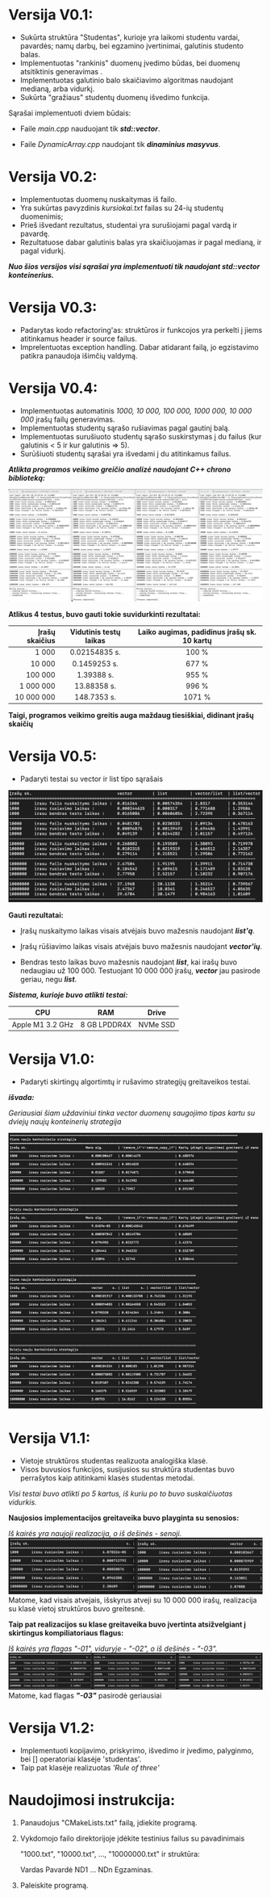 # Versija V0.1:
*  Sukūrta struktūra "Studentas", kurioje yra laikomi studentu vardai, pavardės; namų darbų, bei egzamino įvertinimai, galutinis studento balas.
*  Implementuotas "rankinis" duomenų įvedimo būdas, bei duomenų atsitiktinis generavimas .
*  Implementuotas galutinio balo skaičiavimo algoritmas naudojant medianą, arba vidurkį.
*  Sukūrta "gražiaus" studentų duomenų išvedimo funkcija.

Sąrašai implementuoti dviem būdais:

* Faile *main.cpp* nauduojant tik ***std::vector***.

* Faile *DynamicArray.cpp* naudojant tik ***dinaminius masyvus***.

# Versija V0.2:

* Implementuotas duomenų nuskaitymas iš failo.
* Yra sukūrtas pavyzdinis *kursiokai.txt* failas su 24-ių studentų duomenimis;
* Prieš išvedant rezultatus, studentai yra surušiojami pagal vardą ir pavardę.
* Rezultatuose dabar galutinis balas yra skaičiuojamas ir pagal medianą, ir pagal vidurkį.

***Nuo šios versijos visi sąrašai yra implementuoti tik naudojant std::vector konteinerius.***

# Versija V0.3:

* Padarytas kodo refactoring'as: struktūros ir funkcojos yra perkelti į jiems atitinkamus header ir source failus.
* Imprelentuotas exception handling. Dabar atidarant failą, jo egzistavimo patikra panaudoja išimčių valdymą.

# Versija V0.4:

* Implementuotas automatinis *1000, 10 000, 100 000, 1000 000, 10 000 000* įrašų failų generavimas.
* Implementuotas studentų sąrašo rušiavimas pagal gautinį balą.
* Implementuotas surušiuoto studentų sąrašo suskirstymas į du failus (kur galutinis < 5 ir kur galutinis => 5).
* Surūšiuoti studentų sąrašai yra išvedami į du atitinkamus failus.

***Atlikta programos veikimo greičio analizė naudojant C++ chrono biblioteką:***

![alt text](https://github.com/zizkinz/OP1Task/blob/af17400fa26c2ed5fd80eb4dfbbf3122941e9e6d/tests.png?raw=true)

**Atlikus 4 testus, buvo gauti tokie suvidurkinti rezultatai:**


|Įrašų skaičius|Vidutinis testų laikas|Laiko augimas, padidinus įrašų sk. 10 kartų|
|---:|:---:|:---:|
|1 000|0.02154835 s.|100 %|
|10 000|0.1459253 s.|677 %|
|100 000|1.39388 s.|955 %|
|1 000 000|13.88358 s.|996 %|
|10 000 000|148.7353 s.|1071 %|

**Taigi, programos veikimo greitis auga maždaug tiesiškiai, didinant įrašų skaičių**

# Versija V0.5:

* Padaryti testai su vector ir list tipo sąrašais

![alt text](https://github.com/zizkinz/OP1Task/blob/af17400fa26c2ed5fd80eb4dfbbf3122941e9e6d/test2.png?raw=true)

**Gauti rezultatai:**





* Įrašų nuskaitymo laikas visais atvėjais buvo mažesnis naudojant _**list'ą**_.

* Įrašų rūšiavimo laikas visais atvėjais buvo mažesnis naudojant _**vector'ių**_.

* Bendras testo laikas buvo mažesnis naudojant _**list**_, kai irašų buvo nedaugiau už 100 000. 
Testuojant 10 000 000 įrašų,  _**vector**_ jau pasirode geriau, negu _**list**_.

***Sistema, kurioje buvo atlikti testai:***


|CPU|RAM|Drive|
|---|---|---|
|Apple M1 3.2 GHz|8 GB LPDDR4X|NVMe SSD|


# Versija V1.0:

* Padaryti skirtingų algortimtų ir rušavimo strategijų greitaveikos testai.

***išvada:***

*Geriausiai šiam uždaviniui tinka vector duomenų saugojimo tipas kartu su dviejų naujų konteinerių strategija*


![alt text](https://github.com/zizkinz/OP1Task/blob/14ec3eb0cf18ae58f65eca4dac7e646d40fa412f/test3.png?raw=true)

# Versija V1.1:

* Vietoje struktūros studentas realizuota analogiška klasė.
* Visos buvusios funkcijos, susijusios su struktūra studentas buvo perrašytos kaip atitinkami klasės studentas metodai.

_Visi testai buvo atlikti po 5 kartus, iš kuriu po to buvo suskaičiuotas vidurkis._

**Naujosios implementacijos greitaveika buvo playginta su senosios:**

*Iš kairės yra naujoji realizacija, o iš dešinės - senoji.*
![alt text](https://github.com/zizkinz/OP2Task/blob/8d8c083a6037781de05a65da42becef3114ebcd1/test4-1.png?raw=true)
Matome, kad visais atvejais, išskyrus atveji su 10 000 000 irašų, realizacija su klasė vietoj struktūros buvo greitesnė.


**Taip pat realizacijos su klase greitaveika buvo įvertinta atsižvelgiant į skirtingus kompiliatoriaus flagus:**

*Iš kairės yra flagas "-01", viduryje - "-02", o iš dešinės - "-03".*
![alt text](https://github.com/zizkinz/OP2Task/blob/8d8c083a6037781de05a65da42becef3114ebcd1/test4-2.png?raw=true)
Matome, kad flagas _**"-03"**_ pasirodė geriausiai


# Versija V1.2:

* Implementuoti kopijavimo, priskyrimo, išvedimo ir įvedimo, palyginmo, bei [] operatoriai klasėje 'studentas'.
* Taip pat klasėje realizuotas _'Rule of three'_

# Naudojimosi instrukcija:

1) Panaudojus "CMakeLists.txt" failą, įdiekite programą.

2) Vykdomojo failo direktorijoje įdėkite testinius failus su pavadinimais

    "1000.txt", "10000.txt", ..., "10000000.txt" ir struktūra:
    
    Vardas Pavardė ND1 ... NDn Egzaminas.
3) Paleiskite programą.

